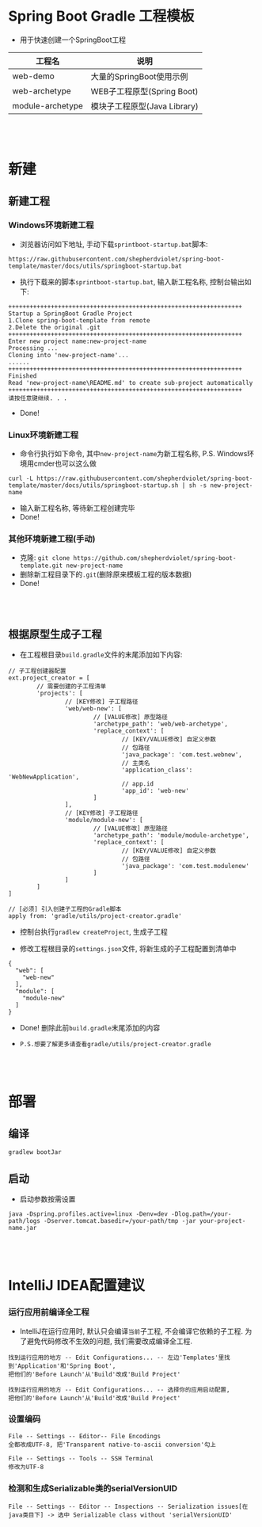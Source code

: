 # Spring Boot Gradle 工程模板

* 用于快速创建一个SpringBoot工程

| 工程名 | 说明 |
| ------ | ----- |
| web-demo | 大量的SpringBoot使用示例 |
| web-archetype | WEB子工程原型(Spring Boot) |
| module-archetype | 模块子工程原型(Java Library) |

<br>
<br>

# 新建

## 新建工程

### Windows环境新建工程

* 浏览器访问如下地址, 手动下载`sprintboot-startup.bat`脚本:

```text
https://raw.githubusercontent.com/shepherdviolet/spring-boot-template/master/docs/utils/springboot-startup.bat
```

* 执行下载来的脚本`sprintboot-startup.bat`, 输入新工程名称, 控制台输出如下:

```text
++++++++++++++++++++++++++++++++++++++++++++++++++++++++++++++++++
Startup a SpringBoot Gradle Project
1.Clone spring-boot-template from remote
2.Delete the original .git
++++++++++++++++++++++++++++++++++++++++++++++++++++++++++++++++++
Enter new project name:new-project-name
Processing ...
Cloning into 'new-project-name'...
......
++++++++++++++++++++++++++++++++++++++++++++++++++++++++++++++++++
Finished
Read 'new-project-name\README.md' to create sub-project automatically
++++++++++++++++++++++++++++++++++++++++++++++++++++++++++++++++++
请按任意键继续. . .
```

* Done!

### Linux环境新建工程

* 命令行执行如下命令, 其中`new-project-name`为新工程名称, P.S. Windows环境用cmder也可以这么做

```text
curl -L https://raw.githubusercontent.com/shepherdviolet/spring-boot-template/master/docs/utils/springboot-startup.sh | sh -s new-project-name
```

* 输入新工程名称, 等待新工程创建完毕
* Done!

### 其他环境新建工程(手动)

* 克隆: `git clone https://github.com/shepherdviolet/spring-boot-template.git new-project-name`
* 删除新工程目录下的`.git`(删除原来模板工程的版本数据)
* Done!

<br>
<br>

## 根据原型生成子工程

* 在工程根目录`build.gradle`文件的末尾添加如下内容:

```text
// 子工程创建器配置
ext.project_creator = [
        // 需要创建的子工程清单
        'projects': [
                // [KEY修改] 子工程路径
                'web/web-new': [
                        // [VALUE修改] 原型路径
                        'archetype_path': 'web/web-archetype',
                        'replace_context': [
                                // [KEY/VALUE修改] 自定义参数
                                // 包路径
                                'java_package': 'com.test.webnew',
                                // 主类名
                                'application_class': 'WebNewApplication',
                                // app.id
                                'app_id': 'web-new'
                        ]
                ],
                // [KEY修改] 子工程路径
                'module/module-new': [
                        // [VALUE修改] 原型路径
                        'archetype_path': 'module/module-archetype',
                        'replace_context': [
                                // [KEY/VALUE修改] 自定义参数
                                // 包路径
                                'java_package': 'com.test.modulenew'
                        ]
                ]
        ]
]

// [必须] 引入创建子工程的Gradle脚本
apply from: 'gradle/utils/project-creator.gradle'
```

* 控制台执行`gradlew createProject`, 生成子工程

* 修改工程根目录的`settings.json`文件, 将新生成的子工程配置到清单中

```text
{
  "web": [
    "web-new"
  ],
  "module": [
    "module-new"
  ]
}
```

* Done! 删除此前`build.gradle`末尾添加的内容

* `P.S.想要了解更多请查看gradle/utils/project-creator.gradle`

<br>
<br>

# 部署

## 编译

```text
gradlew bootJar
```

## 启动

* 启动参数按需设置

```text
java -Dspring.profiles.active=linux -Denv=dev -Dlog.path=/your-path/logs -Dserver.tomcat.basedir=/your-path/tmp -jar your-project-name.jar
```

<br>
<br>

# IntelliJ IDEA配置建议

### 运行应用前编译全工程

* IntelliJ在运行应用时, 默认只会编译`当前`子工程, 不会编译它依赖的子工程. 为了避免代码修改不生效的问题, 我们需要改成编译全工程. 

```text
找到运行应用的地方 -- Edit Configurations... -- 左边'Templates'里找到'Application'和'Spring Boot', 
把他们的'Before Launch'从'Build'改成'Build Project'

找到运行应用的地方 -- Edit Configurations... -- 选择你的应用启动配置, 
把他们的'Before Launch'从'Build'改成'Build Project'
```

### 设置编码

```text
File -- Settings -- Editor-- File Encodings
全都改成UTF-8, 把'Transparent native-to-ascii conversion'勾上

File -- Settings -- Tools -- SSH Terminal
修改为UTF-8
```

### 检测和生成Serializable类的serialVersionUID

```text
File -- Settings -- Editor -- Inspections -- Serialization issues[在java类目下] -> 选中 Serializable class without 'serialVersionUID'
```
